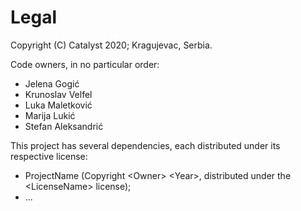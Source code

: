 
# Legal
Copyright (C) Catalyst 2020; Kragujevac, Serbia.

Code owners, in no particular order:
   - Jelena Gogić
   - Krunoslav Velfel
   - Luka Maletković
   - Marija Lukić
   - Stefan Aleksandrić

This project has several dependencies, each distributed under its respective license:
   - ProjectName (Copyright \<Owner\> \<Year\>, distributed under the \<LicenseName\> license);
   - ...


